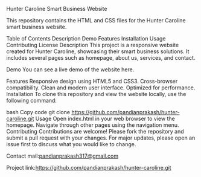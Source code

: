 Hunter Caroline Smart Business Website

This repository contains the HTML and CSS files for the Hunter Caroline smart business website.

Table of Contents
Description
Demo
Features
Installation
Usage
Contributing
License
Description
This project is a responsive website created for Hunter Caroline, showcasing their smart business solutions. It includes several pages such as homepage, about us, services, and contact.

Demo
You can see a live demo of the website here.


Features
Responsive design using HTML5 and CSS3.
Cross-browser compatibility.
Clean and modern user interface.
Optimized for performance.
Installation
To clone this repository and view the website locally, use the following command:

bash
Copy code
git clone https://github.com/pandianprakash/hunter-caroline.git
Usage
Open index.html in your web browser to view the homepage.
Navigate through other pages using the navigation menu.
Contributing
Contributions are welcome! Please fork the repository and submit a pull request with your changes. For major updates, please open an issue first to discuss what you would like to change.

Contact mail:pandianprakash317@gmail.com

Project link:https://github.com/pandianprakash/hunter-caroline.git
